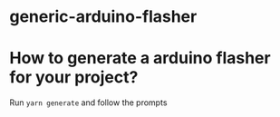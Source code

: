 # generic-arduino-flasher

# How to generate a arduino flasher for your project?
Run `yarn generate` and follow the prompts